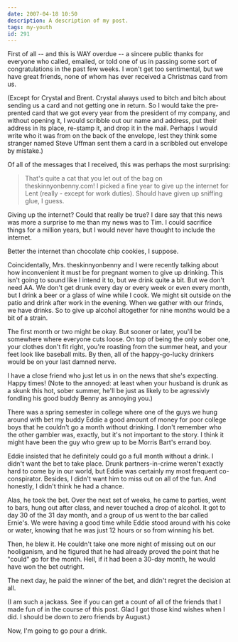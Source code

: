 ```yaml
---
date: 2007-04-18 10:50
description: A description of my post.
tags: my-youth
id: 291
---
```

First of all -- and this is WAY overdue -- a sincere public thanks for everyone who called, emailed, or told one of us in passing some sort of  congratulations in the past few weeks.  I won't get too sentimental, but we have great friends, none of whom has ever received a Christmas card from us.

(Except for Crystal and Brent.  Crystal always used to bitch and bitch about sending us a card and not getting one in return.  So I would take the pre-prented card that we got every year from the president of my company, and without opening it, I would scribble out our name and address, put their address in its place, re-stamp it, and drop it in the mail.  Perhaps I would write who it was from on the back of the envelope, lest they think some stranger named Steve Uffman sent them a card in a scribbled out envelope by mistake.)
<!--more-->
Of all of the messages that I received, this was perhaps the most surprising:

<blockquote>
That's quite a cat that you let out of the bag on theskinnyonbenny.com!  I picked a fine year to give up the internet for Lent (really - except for work duties).  Should have given up sniffing glue, I guess.
</blockquote>

Giving up the internet?  Could that really be true?  I dare say that this news was more a surprise to me than my news was to Tim.  I could sacrifice things for a million years, but I would never have thought to include the internet.

Better the internet than chocolate chip cookies, I suppose.

Coincidentally, Mrs. theskinnyonbenny and I were recently talking about how inconvenient it must be for pregnant women to give up drinking.  This isn't going to sound like I intend it to, but we drink quite a bit.  But we don't need AA.  We don't get drunk every day or every week or even every month, but I drink a beer or a glass of wine while I cook.  We might sit outside on the patio and drink after work in the evening.  When we gather with our frinds, we have drinks.  So to give up alcohol altogether for nine months would be a bit of a strain.  

The first month or two might be okay.  But sooner or later, you'll be somewhere where everyone cuts loose.  On top of being the only sober one, your clothes don't fit right, you're roasting from the summer heat, and your feet look like baseball mits.  By then, all of the happy-go-lucky drinkers would be on your last damned nerve.

I have a close friend who just let us in on the news that she's expecting.  Happy times!  (Note to the annoyed:  at least when your husband is drunk as a skunk this hot, sober summer, he'll be just as likely to be agressivly fondling his good buddy Benny as annoying you.)

There was a spring semester in college where one of the guys we hung around with bet my buddy Eddie a good amount of money for poor college boys that he couldn't go a month without drinking.  I don't remember who the other gambler was, exactly, but it's not important to the story.  I think it might have been the guy who grew up to be Morris Bart's errand boy.  

Eddie insisted that he definitely could go a full month without a drink.  I didn't want the bet to take place.  Drunk partners-in-crime weren't exactly hard to come by in our world, but Eddie was certainly my most frequent co-conspirator.  Besides, I didn't want him to miss out on all of the fun.  And honestly, I didn't think he had a chance.

Alas, he took the bet.  Over the next set of weeks, he came to parties, went to bars, hung out after class, and never touched a drop of alcohol.  It got to day 30 of the 31 day month, and a group of us went to the bar called Ernie's.  We were having a good time while Eddie stood around with his coke or water, knowing that he was just 12 hours or so from winning his bet.

Then, he blew it.  He couldn't take one more night of missing out on our hooliganism, and he figured that he had already proved the point that he "could" go for the month.  Hell, if it had been a 30-day month, he would have won the bet outright.

The next day, he paid the winner of the bet, and didn't regret the decision at all.

(I am such a jackass.  See if you can get a count of all of the friends that I made fun of in the course of this post.  Glad I got those kind wishes when I did.  I should be down to zero friends by August.)

Now, I'm going to go pour a drink.

